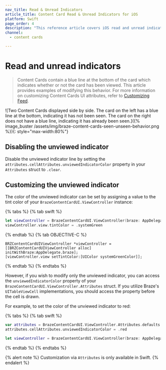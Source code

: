 ```yaml
---
nav_title: Read & Unread Indicators
article_title: Content Card Read & Unread Indicators for iOS
platform: Swift
page_order: 4
description: "This reference article covers iOS read and unread indicators and how to implement them in the Swift SDK."
channel:
  - content cards

---
```


# Read and unread indicators

> Content Cards contain a blue line at the bottom of the card which indicates whether or not the card has been viewed. This article provides examples of modifying this behavior. For more information on customizing Content Cards UI attributes, refer to [Customizing Feed]({{site.baseurl}}/developer_guide/platform_integration_guides/swift/content_cards/customization/customizing_feed/).

![Two Content Cards displayed side by side. The card on the left has a blue line at the bottom, indicating it has not been seen. The card on the right does not have a blue line, indicating it has already been seen.]({% image_buster /assets/img/braze-content-cards-seen-unseen-behavior.png %}){: style="max-width:80%"}

## Disabling the unviewed indicator

Disable the unviewed indicator line by setting the `attributes.cellAttributes.unviewedIndicatorColor` property in your `Attributes` struct to `.clear`. 

## Customizing the unviewed indicator

The color of the unviewed indicator can be set by assigning a value to the tint color of your `BrazeContentCardUI.ViewController` instance:

{% tabs %}
{% tab swift %}

```swift
let viewController = BrazeContentCardUI.ViewController(braze: AppDelegate.braze)
viewController.view.tintColor = .systemGreen
```

{% endtab %}
{% tab OBJECTIVE-C %}

```objc
BRZContentCardUIViewController *viewController = [[BRZContentCardUIViewController alloc] initWithBraze:AppDelegate.braze];
[viewController.view setTintColor:[UIColor systemGreenColor]];
```

{% endtab %}
{% endtabs %}

However, if you wish to modify only the unviewed indicator, you can access the `unviewedIndicatorColor` property of your `BrazeContentCardUI.ViewController.Attributes` struct. If you utilize Braze's `UITableViewCell` implementations, you should access the property before the cell is drawn.

For example, to set the color of the unviewed indicator to red:

{% tabs %}
{% tab swift %}

```swift
var attributes = BrazeContentCardUI.ViewController.Attributes.defaults
attributes.cellAttributes.unviewedIndicatorColor = .red

let viewController = BrazeContentCardUI.ViewController(braze: AppDelegate.braze, attributes: attributes)
```

{% endtab %}
{% endtabs %}

{% alert note %}
Customization via `Attributes` is only available in Swift.
{% endalert %}
